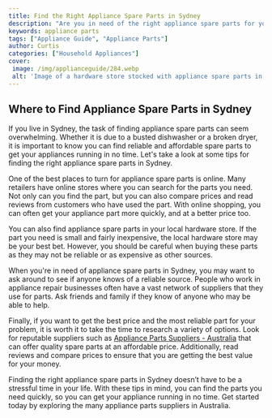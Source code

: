 ```yaml
---
title: Find the Right Appliance Spare Parts in Sydney
description: "Are you in need of the right appliance spare parts for your Sydney home Learn about the things you should consider when choosing the right appliance spare parts for your home in this blog post"
keywords: appliance parts
tags: ["Appliance Guide", "Appliance Parts"]
author: Curtis
categories: ["Household Appliances"]
cover: 
 image: /img/applianceguide/284.webp
 alt: 'Image of a hardware store stocked with appliance spare parts in Sydney Australia'
---
```

## Where to Find Appliance Spare Parts in Sydney

If you live in Sydney, the task of finding appliance spare parts can seem overwhelming. Whether it is due to a busted dishwasher or a broken dryer, it is important to know you can find reliable and affordable spare parts to get your appliances running in no time. Let's take a look at some tips for finding the right appliance spare parts in Sydney. 

One of the best places to turn for appliance spare parts is online. Many retailers have online stores where you can search for the parts you need. Not only can you find the part, but you can also compare prices and read reviews from customers who have used the part. With online shopping, you can often get your appliance part more quickly, and at a better price too.

You can also find appliance spare parts in your local hardware store. If the part you need is small and fairly inexpensive, the local hardware store may be your best bet. However, you should be careful when buying these parts as they may not be reliable or as expensive as other sources.

When you're in need of appliance spare parts in Sydney, you may want to ask around to see if anyone knows of a reliable source. People who work in appliance repair businesses often have a vast network of suppliers that they use for parts. Ask friends and family if they know of anyone who may be able to help.

Finally, if you want to get the best price and the most reliable part for your problem, it is worth it to take the time to research a variety of options. Look for reputable suppliers such as [Appliance Parts Suppliers - Australia](.pages/appliance-parts-suppliers/australia) that can offer quality spare parts at an affordable price. Additionally, read reviews and compare prices to ensure that you are getting the best value for your money.

Finding the right appliance spare parts in Sydney doesn’t have to be a stressful time in your life. With these tips in mind, you can find the parts you need quickly, so you can get your appliance running in no time. Get started today by exploring the many appliance parts suppliers in Australia.
